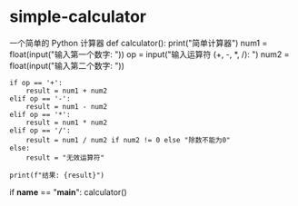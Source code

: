 # simple-calculator
一个简单的 Python 计算器
def calculator():
    print("简单计算器")
    num1 = float(input("输入第一个数字: "))
    op = input("输入运算符 (+, -, *, /): ")
    num2 = float(input("输入第二个数字: "))
    
    if op == '+':
        result = num1 + num2
    elif op == '-':
        result = num1 - num2
    elif op == '*':
        result = num1 * num2
    elif op == '/':
        result = num1 / num2 if num2 != 0 else "除数不能为0"
    else:
        result = "无效运算符"
    
    print(f"结果: {result}")

if __name__ == "__main__":
    calculator()
